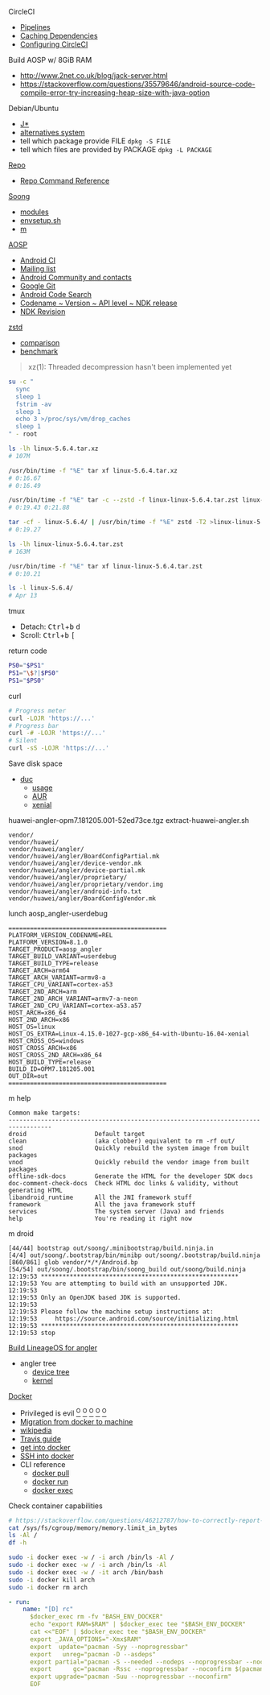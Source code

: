 CircleCI
* [Pipelines](https://app.circleci.com/pipelines/github/Un1Gfn/lineage)
* [Caching Dependencies](https://circleci.com/docs/2.0/caching/)
* [Configuring CircleCI](https://circleci.com/docs/2.0/configuration-reference/#run)

Build AOSP w/ 8GiB RAM
* http://www.2net.co.uk/blog/jack-server.html
* https://stackoverflow.com/questions/35579646/android-source-code-compile-error-try-increasing-heap-size-with-java-option

Debian/Ubuntu
* [J\*](https://askubuntu.com/questions/150057/how-can-i-tell-what-version-of-java-i-have-installed)
* [alternatives system](https://wiki.debian.org/DebianAlternatives)
* tell which package provide FILE `dpkg -S FILE`
* tell which files are provided by PACKAGE `dpkg -L PACKAGE`

[Repo](https://gerrit.googlesource.com/git-repo/)
* [Repo Command Reference](https://source.android.com/setup/develop/repo)

[Soong](https://android.googlesource.com/platform/build/soong)
* [modules](https://ci.android.com/builds/submitted/6402685/linux/latest/view/soong_build.html)
* [envsetup.sh](https://android.googlesource.com/platform/build/+/refs/heads/master/envsetup.sh)
* [m](https://source.android.com/setup/build/building#build-the-code)

[AOSP](https://source.android.com/)
* [Android CI](https://ci.android.com/)
* [Mailing list](https://groups.google.com/forum/#!forum/android-building)
* [Android Community and contacts](https://source.android.com/setup/community.html)
* [Google Git](https://android.googlesource.com/)
* [Android Code Search](https://cs.android.com/)
* [Codename ~ Version ~ API level ~ NDK release](https://source.android.com/setup/start/build-numbers#platform-code-names-versions-api-levels-and-ndk-releases)
* [NDK Revision](https://developer.android.com/ndk/downloads/revision_history)

[zstd](https://facebook.github.io/zstd/)
* [comparison](https://engineering.fb.com/core-data/smaller-and-faster-data-compression-with-zstandard/)
* [benchmark](https://quixdb.github.io/squash-benchmark/)
>xz(1): Threaded decompression hasn't been implemented yet
```bash
su -c "
  sync
  sleep 1
  fstrim -av
  sleep 1
  echo 3 >/proc/sys/vm/drop_caches
  sleep 1
" - root

ls -lh linux-5.6.4.tar.xz
# 107M

/usr/bin/time -f "%E" tar xf linux-5.6.4.tar.xz
# 0:16.67
# 0:16.49

/usr/bin/time -f "%E" tar -c --zstd -f linux-linux-5.6.4.tar.zst linux-5.6.4/
# 0:19.43 0:21.88

tar -cf - linux-5.6.4/ | /usr/bin/time -f "%E" zstd -T2 >linux-linux-5.6.4.tar.zst
# 0:19.27

ls -lh linux-linux-5.6.4.tar.zst
# 163M

/usr/bin/time -f "%E" tar xf linux-linux-5.6.4.tar.zst
# 0:10.21

ls -l linux-5.6.4/
# Apr 13
```

tmux
* Detach: <kbd>Ctrl</kbd>+<kbd>b</kbd> <kbd>d</kbd>
* Scroll: <kbd>Ctrl</kbd>+<kbd>b</kbd> <kbd>[</kbd>

return code
```bash
PS0="$PS1"
PS1="\$?|$PS0"
PS1="$PS0"
```

curl
```bash
# Progress meter
curl -LOJR 'https://...'
# Progress bar
curl -# -LOJR 'https://...'
# Silent
curl -sS -LOJR 'https://...'
```

Save disk space
* [duc](https://duc.zevv.nl/)
  * [usage](https://github.com/zevv/duc/blob/master/doc/duc.md)
  * [AUR](https://aur.archlinux.org/packages/duc/)
  * [xenial](https://packages.ubuntu.com/xenial/duc)

huawei-angler-opm7.181205.001-52ed73ce.tgz
extract-huawei-angler.sh
```huawei
vendor/
vendor/huawei/
vendor/huawei/angler/
vendor/huawei/angler/BoardConfigPartial.mk
vendor/huawei/angler/device-vendor.mk
vendor/huawei/angler/device-partial.mk
vendor/huawei/angler/proprietary/
vendor/huawei/angler/proprietary/vendor.img
vendor/huawei/angler/android-info.txt
vendor/huawei/angler/BoardConfigVendor.mk
```

lunch aosp_angler-userdebug
```
============================================
PLATFORM_VERSION_CODENAME=REL
PLATFORM_VERSION=8.1.0
TARGET_PRODUCT=aosp_angler
TARGET_BUILD_VARIANT=userdebug
TARGET_BUILD_TYPE=release
TARGET_ARCH=arm64
TARGET_ARCH_VARIANT=armv8-a
TARGET_CPU_VARIANT=cortex-a53
TARGET_2ND_ARCH=arm
TARGET_2ND_ARCH_VARIANT=armv7-a-neon
TARGET_2ND_CPU_VARIANT=cortex-a53.a57
HOST_ARCH=x86_64
HOST_2ND_ARCH=x86
HOST_OS=linux
HOST_OS_EXTRA=Linux-4.15.0-1027-gcp-x86_64-with-Ubuntu-16.04-xenial
HOST_CROSS_OS=windows
HOST_CROSS_ARCH=x86
HOST_CROSS_2ND_ARCH=x86_64
HOST_BUILD_TYPE=release
BUILD_ID=OPM7.181205.001
OUT_DIR=out
============================================
```

m help
```
Common make targets:
----------------------------------------------------------------------------------
droid                   Default target
clean                   (aka clobber) equivalent to rm -rf out/
snod                    Quickly rebuild the system image from built packages
vnod                    Quickly rebuild the vendor image from built packages
offline-sdk-docs        Generate the HTML for the developer SDK docs
doc-comment-check-docs  Check HTML doc links & validity, without generating HTML
libandroid_runtime      All the JNI framework stuff
framework               All the java framework stuff
services                The system server (Java) and friends
help                    You're reading it right now
```

m droid
```
[44/44] bootstrap out/soong/.minibootstrap/build.ninja.in
[4/4] out/soong/.bootstrap/bin/minibp out/soong/.bootstrap/build.ninja
[860/861] glob vendor/*/*/Android.bp
[54/54] out/soong/.bootstrap/bin/soong_build out/soong/build.ninja
12:19:53 *******************************************************
12:19:53 You are attempting to build with an unsupported JDK.
12:19:53 
12:19:53 Only an OpenJDK based JDK is supported.
12:19:53 
12:19:53 Please follow the machine setup instructions at:
12:19:53     https://source.android.com/source/initializing.html
12:19:53 *******************************************************
12:19:53 stop
```

[Build LineageOS for angler](https://wiki.lineageos.org/devices/angler/build)
* angler tree
  * [device tree](https://github.com/LineageOS/android_device_huawei_angler)
  * [kernel](https://github.com/LineageOS/android_kernel_huawei_angler)

[Docker](https://www.docker.com/)
* Privileged is evil [<sup>O</sup>]() [<sup>O</sup>]() [<sup>O</sup>]() [<sup>O</sup>]() [<sup>O</sup>]()
* [Migration from docker to machine](https://circleci.com/docs/2.0/docker-to-machine/)
* [wikipedia](https://en.wikipedia.org/wiki/Docker_(software))
* [Travis guide](https://docs.travis-ci.com/user/docker/)
* [get into docker](https://stackoverflow.com/questions/30172605/how-do-i-get-into-a-docker-containers-shell)
* [SSH into docker](https://phase2.github.io/devtools/common-tasks/ssh-into-a-container/)
* CLI reference
  * [docker pull](https://docs.docker.com/engine/reference/commandline/pull/)
  * [docker run](https://docs.docker.com/engine/reference/commandline/run/)
  * [docker exec](https://docs.docker.com/engine/reference/commandline/exec/)

Check container capabilities
```bash
# https://stackoverflow.com/questions/46212787/how-to-correctly-report-available-ram-within-a-docker-container
cat /sys/fs/cgroup/memory/memory.limit_in_bytes
ls -Al /
df -h
```

```bash
sudo -i docker exec -w / -i arch /bin/ls -Al /
sudo -i docker exec -w / -i arch /bin/ls -Al
sudo -i docker exec -w / -it arch /bin/bash
sudo -i docker kill arch
sudo -i docker rm arch
```

```yaml
- run:
    name: "[D] rc"
      $docker_exec rm -fv "BASH_ENV_DOCKER"
      echo "export RAM=$RAM" | $docker_exec tee "$BASH_ENV_DOCKER"
      cat <<"EOF" | $docker_exec tee "$BASH_ENV_DOCKER"
      export _JAVA_OPTIONS="-Xmx$RAM"
      export  update="pacman -Syy --noprogressbar"
      export   unreg="pacman -D --asdeps"
      export partial="pacman -S --needed --nodeps --noprogressbar --noconfirm" # one --nodeps skip ver chk only
      export      gc="pacman -Rssc --noprogressbar --noconfirm $(pacman -Qdttq)"
      export upgrade="pacman -Suu --noprogressbar --noconfirm"
      EOF
```
